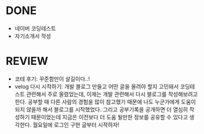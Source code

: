 # DONE

- 네이버 코딩테스트
- 자기소개서 작성

# REVIEW

- 코테 후기: 꾸준함만이 살길이다..!
- velog 다시 시작하기: 개발 블로그 만들고 어떤 글을 올려야 할지 고민돼서 코딩테스트 관련해서 주로 올렸었는데,
  이제는 개발 관련해서 다시 블로그를 작성해보려고 한다. 공부할 때 다른 사람의 경험을 많이 참고했기 때문에
  나도 누군가에게 도움이 되지 않을까 해서 블로그를 시작했었다. 그리고 공부기록을 공개하면 더 열심히 작성하기 때문이었는데
  지금은 이전보다 더 도움 될만한 정보를 공유할 수 있다고 생각한다. 월요일에 로그인 구현 글부터 시작하자!
